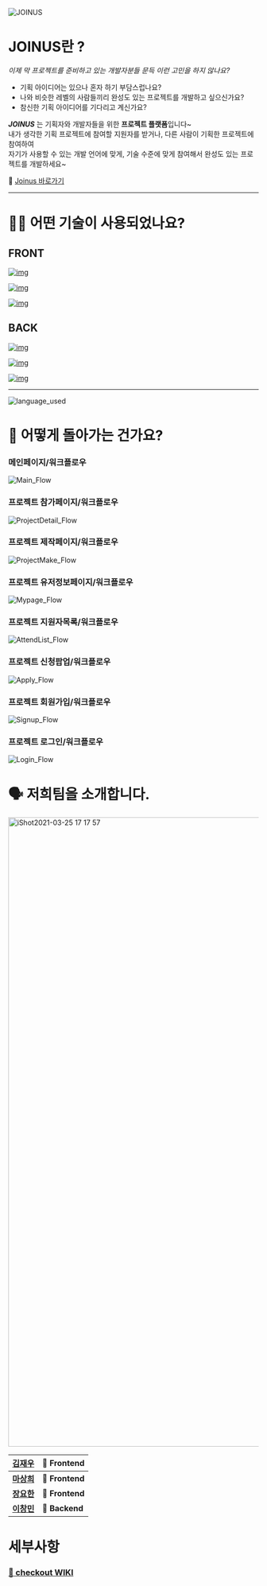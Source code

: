 ![JOINUS](https://user-images.githubusercontent.com/8604840/111570496-58fbee00-87e8-11eb-9c8f-38422fb54d73.png)

# JOINUS란 ?

_이제 막 프로젝트를 준비하고 있는 개발자분들 문득 이런 고민을 하지 않나요?_

- 기획 아이디어는 있으나 혼자 하기 부담스럽나요?
- 나와 비슷한 레벨의 사람들끼리 완성도 있는 프로젝트를 개발하고 싶으신가요?
- 참신한 기획 아이디어를 기다리고 계신가요?

**_JOINUS_** 는 기획자와 개발자들을 위한 **프로젝트 플랫폼**입니다~  
내가 생각한 기획 프로젝트에 참여할 지원자를 받거나, 다른 사람이 기획한 프로젝트에 참여하여  
자기가 사용할 수 있는 개발 언어에 맞게, 기술 수준에 맞게 참여해서 완성도 있는 프로젝트를 개발하세요~  

🔗 [Joinus 바로가기](https://joinus.colorfilter.cloud)

---

# 🕵🏼 어떤 기술이 사용되었나요?

## FRONT

[![img](https://camo.githubusercontent.com/e5f355fd197b85ae9dfb3bdd074e60b645c0798afdd48a1586fba6da1a09ecfd/68747470733a2f2f696d672e736869656c64732e696f2f62616467652f46524f4e542d52656163742d3631444146423f7374796c653d666f722d7468652d6261646765266c6f676f3d5265616374)](https://camo.githubusercontent.com/e5f355fd197b85ae9dfb3bdd074e60b645c0798afdd48a1586fba6da1a09ecfd/68747470733a2f2f696d672e736869656c64732e696f2f62616467652f46524f4e542d52656163742d3631444146423f7374796c653d666f722d7468652d6261646765266c6f676f3d5265616374)

[![img](https://camo.githubusercontent.com/c56a1e48575718b1d652b755246c996ed119d4790d4cb3edbd4fae64dcfde2a5/68747470733a2f2f696d672e736869656c64732e696f2f62616467652f66726f6e74656e642d52656163745f486f6f6b732d3033396265353f7374796c653d666f722d7468652d6261646765266c6f676f3d7265616374)](https://camo.githubusercontent.com/c56a1e48575718b1d652b755246c996ed119d4790d4cb3edbd4fae64dcfde2a5/68747470733a2f2f696d672e736869656c64732e696f2f62616467652f66726f6e74656e642d52656163745f486f6f6b732d3033396265353f7374796c653d666f722d7468652d6261646765266c6f676f3d7265616374)

[![img](https://camo.githubusercontent.com/113beabc46ba6ff19d49ed98bbbc248bf3ad0c2bede04b10ae9e4f26d0ee29dc/68747470733a2f2f696d672e736869656c64732e696f2f62616467652f46524f4e542d52656475782d3736344142433f7374796c653d666f722d7468652d6261646765266c6f676f3d5265647578)](https://camo.githubusercontent.com/113beabc46ba6ff19d49ed98bbbc248bf3ad0c2bede04b10ae9e4f26d0ee29dc/68747470733a2f2f696d672e736869656c64732e696f2f62616467652f46524f4e542d52656475782d3736344142433f7374796c653d666f722d7468652d6261646765266c6f676f3d5265647578)

## BACK

[![img](https://camo.githubusercontent.com/12cf79ba8f806f40cc3098cc3eedec7fb2d75fdd1a1acc18bb5b855ed74028e8/68747470733a2f2f696d672e736869656c64732e696f2f62616467652f6261636b656e642d6e6f64652e6a732d3333386133653f7374796c653d666f722d7468652d6261646765266c6f676f3d6e6f64652e6a73)](https://camo.githubusercontent.com/12cf79ba8f806f40cc3098cc3eedec7fb2d75fdd1a1acc18bb5b855ed74028e8/68747470733a2f2f696d672e736869656c64732e696f2f62616467652f6261636b656e642d6e6f64652e6a732d3333386133653f7374796c653d666f722d7468652d6261646765266c6f676f3d6e6f64652e6a73)

[![img](https://camo.githubusercontent.com/a01509a2876a29cbd75b661ead8612dc4e13aae09b71432a57010ddab4d36c10/68747470733a2f2f696d672e736869656c64732e696f2f62616467652f6261636b656e642d6d7973716c2d3030616363313f7374796c653d666f722d7468652d6261646765266c6f676f3d6d7973716c)](https://camo.githubusercontent.com/a01509a2876a29cbd75b661ead8612dc4e13aae09b71432a57010ddab4d36c10/68747470733a2f2f696d672e736869656c64732e696f2f62616467652f6261636b656e642d6d7973716c2d3030616363313f7374796c653d666f722d7468652d6261646765266c6f676f3d6d7973716c)

[![img](https://camo.githubusercontent.com/617c5cfe9b47cc63b17e9acd9e6ec303e894ba09e9caf253ba21d9a89014df8a/68747470733a2f2f696d672e736869656c64732e696f2f62616467652f4241434b2d457870726573732d3039324532303f7374796c653d666f722d7468652d6261646765)](https://camo.githubusercontent.com/617c5cfe9b47cc63b17e9acd9e6ec303e894ba09e9caf253ba21d9a89014df8a/68747470733a2f2f696d672e736869656c64732e696f2f62616467652f4241434b2d457870726573732d3039324532303f7374796c653d666f722d7468652d6261646765)

---

![language_used](https://user-images.githubusercontent.com/70802487/112434461-f6c26080-8d86-11eb-8350-c6f8a6615c0e.png)

# 🔨 어떻게 돌아가는 건가요?

### 메인페이지/워크플로우

![Main_Flow](https://user-images.githubusercontent.com/70802487/112442390-1f4e5880-8d8f-11eb-959e-0fd260ad9b6b.jpg)

### 프로젝트 참가페이지/워크플로우

![ProjectDetail_Flow](https://user-images.githubusercontent.com/70802487/112442270-02b22080-8d8f-11eb-8cbb-e49d174452c3.jpg)

### 프로젝트 제작페이지/워크플로우

![ProjectMake_Flow](https://user-images.githubusercontent.com/70802487/112442209-f4640480-8d8e-11eb-9ed6-fbf547e6a17a.jpg)

### 프로젝트 유저정보페이지/워크플로우

![Mypage_Flow](https://user-images.githubusercontent.com/70802487/112442329-1067a600-8d8f-11eb-88df-377e92aaddf6.jpg)

### 프로젝트 지원자목록/워크플로우

![AttendList_Flow](https://user-images.githubusercontent.com/70802487/112442461-32f9bf00-8d8f-11eb-8229-a3682d0028b9.jpg)

### 프로젝트 신청팝업/워크플로우

![Apply_Flow](https://user-images.githubusercontent.com/70802487/112442505-3e4cea80-8d8f-11eb-85e0-c64fc32eeaad.jpg)

### 프로젝트 회원가입/워크플로우

![Signup_Flow](https://user-images.githubusercontent.com/70802487/112442157-e57d5200-8d8e-11eb-9d1b-6fcf0098fa06.jpg)

### 프로젝트 로그인/워크플로우

![Login_Flow](https://user-images.githubusercontent.com/70802487/112442434-29705700-8d8f-11eb-8ae3-7747866e06f5.jpg)

# 🗣 저희팀을 소개합니다.

<img width="1266" alt="iShot2021-03-25 17 17 57" src="https://user-images.githubusercontent.com/70802487/112441021-507a5900-8d8e-11eb-8f2b-ee6ae6c5aa1b.png">

| [**김재우**](https://github.com/stepperweb) | **🚩 Frontend** |
| ------------------------------------------- | --------------- |
| [**마상희**](https://github.com/Ma-SangHee) | **🚩 Frontend** |
| [**장요한**](https://github.com/romantech)  | **🚩 Frontend** |
| [**이창민**](https://github.com/G-Ryu)      | **🏁 Backend**  |

# 세부사항

### [🔗 checkout WIKI](https://github.com/romantech/JOINUS-client/wiki)
